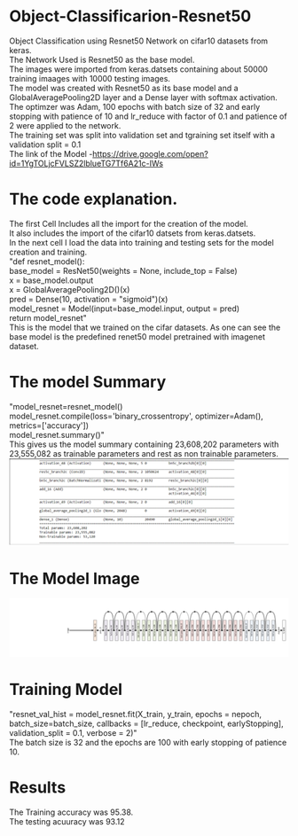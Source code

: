 # Object-Classificarion-Resnet50
Object Classification using Resnet50 Network on cifar10 datasets from keras.  
The Network Used is Resnet50 as the base model.  
The images were imported from keras.datsets containing about 50000 training imaages with 10000 testing images.  
The model was created with Resnet50 as its base model and a GlobalAveragePooling2D layer and a Dense layer with softmax activation.  
The optimzer was Adam, 100 epochs with batch size of 32 and early stopping with patience of 10 and lr_reduce with factor of 0.1 and     patience of 2 were applied to the network.  
The training set was split into validation set and tgraining set itself with a validation split = 0.1  
The link of the Model -https://drive.google.com/open?id=1YgTOLjcFVLSZ2lblueTG7Tf6A21c-IWs
# The code explanation.
The first Cell Includes all the import for the creation of the model.  
It also includes the import of the cifar10 datsets from keras.datsets.  
In the next cell I load the data into training and testing sets for the model creation and training.  
"def resnet_model():  
    base_model = ResNet50(weights = None, include_top = False)  
    x = base_model.output  
    x = GlobalAveragePooling2D()(x)  
    pred = Dense(10, activation = "sigmoid")(x)  
    model_resnet = Model(input=base_model.input, output = pred)  
    return model_resnet"  
 This is the model that we trained on the cifar datasets. 
 As one can see the base model is the predefined renet50 model pretrained with imagenet dataset.
 
# The model Summary
"model_resnet=resnet_model()  
model_resnet.compile(loss='binary_crossentropy', optimizer=Adam(), metrics=['accuracy'])  
model_resnet.summary()"  
This gives us the model summary containing 23,608,202 parameters with 23,555,082 as trainable parameters and rest as non trainable parameters.  
![Summary](Capture.PNG)
# The Model Image
![Model](dataset-cover.png)
# Training Model
"resnet_val_hist = model_resnet.fit(X_train, y_train, epochs = nepoch, batch_size=batch_size, callbacks = [lr_reduce, checkpoint, earlyStopping], validation_split = 0.1, verbose = 2)"  
The batch size is 32  and the epochs are 100 with early stopping of  patience 10.  
# Results
The Training accuracy was 95.38.  
The testing acuuracy was 93.12  
